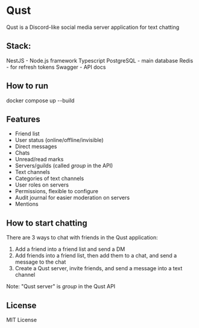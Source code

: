 # Qust
Qust is a Discord-like social media server application for text chatting

## Stack:
NestJS - Node.js framework
Typescript
PostgreSQL - main database
Redis - for refresh tokens
Swagger - API docs

## How to run
docker compose up --build

## Features
* Friend list
* User status (online/offline/invisible)
* Direct messages
* Chats
* Unread/read marks
* Servers/guilds (called *group* in the API)
* Text channels
* Categories of text channels
* User roles on servers
* Permissions, flexible to configure
* Audit journal for easier moderation on servers
* Mentions

## How to start chatting
There are 3 ways to chat with friends in the Qust application:
1. Add a friend into a friend list and send a DM
2. Add friends into a friend list, then add them to a chat, and send a message to the chat
3. Create a Qust server, invite friends, and send a message into a text channel

Note: "Qust server" is *group* in the Qust API

## License
MIT License
